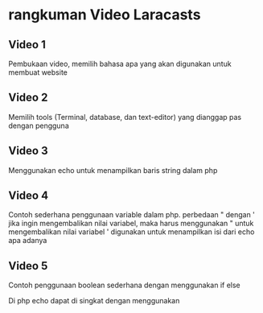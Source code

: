 # rangkuman Video Laracasts

## Video 1
Pembukaan video, memilih bahasa apa yang akan digunakan untuk membuat website

## Video 2
Memilih tools (Terminal, database, dan text-editor) yang dianggap pas dengan pengguna

## Video 3
Menggunakan echo untuk menampilkan baris string dalam php

## Video 4
Contoh sederhana penggunaan variable dalam php. perbedaan " dengan ' jika ingin mengembalikan nilai variabel, maka harus menggunakan " untuk mengembalikan nilai variabel
' digunakan untuk menampilkan isi dari echo apa adanya

## Video 5
Contoh penggunaan boolean sederhana dengan menggunakan if else

Di php echo dapat di singkat dengan menggunakan <?= message ?>
